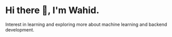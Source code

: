 # Hi there 👋, I'm Wahid.

Interest in learning and exploring more about machine learning and backend development.
